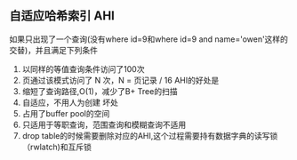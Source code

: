 ## 自适应哈希索引 AHI
如果只出现了一个查询(没有where id=9和where id=9 and name='owen'这样的交替)，并且满足下列条件
1. 以同样的等值查询条件访问了100次
2. 页通过该模式访问了 N 次，N = 页记录 / 16
AHI的好处是
1. 缩短了查询路径,O(1)，减少了B+ Tree的扫描
2. 自适应，不用人为创建
坏处
1. 占用了buffer pool的空间
2. 只适用于等职查询，范围查询和模糊查询不适用
3. drop table的时候需要删除对应的AHI,这个过程需要持有数据字典的读写锁（rwlatch)和互斥锁